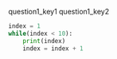 question1_key1
question1_key2






```python
index = 1
while(index < 10):
    print(index)
    index = index + 1
 ```